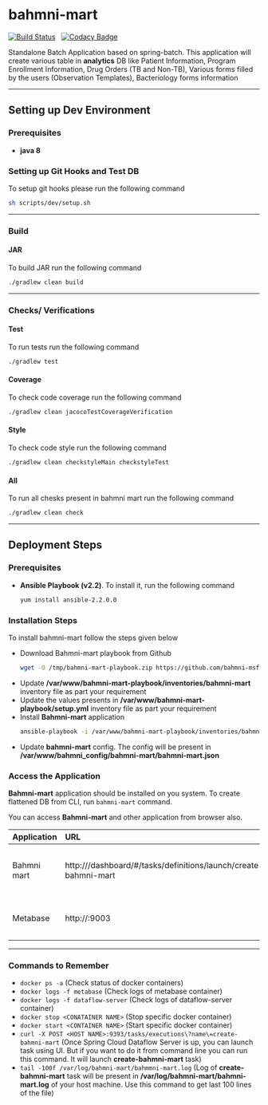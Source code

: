 # bahmni-mart

[![Build Status](https://travis-ci.org/bahmni-msf/bahmni-mart.svg?branch=master)](https://travis-ci.org/bahmni-msf/bahmni-mart) &nbsp;&nbsp;[![Codacy Badge](https://api.codacy.com/project/badge/Grade/67a328ac886445bf88e808becc35dece)](https://www.codacy.com/app/sumanmaity112/bahmni-mart?utm_source=github.com&amp;utm_medium=referral&amp;utm_content=bahmni-msf/bahmni-mart&amp;utm_campaign=Badge_Grade)

Standalone Batch Application based on spring-batch. This application will create various table in **analytics** DB like Patient Information, Program Enrollment Information, Drug Orders (TB and Non-TB), Various forms filled by the users (Observation Templates), Bacteriology forms information

---
## Setting up Dev Environment

### Prerequisites
* **java 8**

### Setting up Git Hooks and Test DB
To setup git hooks please run the following command
```bash
sh scripts/dev/setup.sh
```

---
### Build 
#### JAR
To build JAR run the following command
```bash
./gradlew clean build
```

---
### Checks/ Verifications
#### Test
To run tests run the following command
```bash
./gradlew test
```

#### Coverage
To check code coverage run the following command
```bash
./gradlew clean jacocoTestCoverageVerification
```
 
#### Style
To check code style run the following command
```bash
./gradlew clean checkstyleMain checkstyleTest
```

#### All
To run all chesks present in bahmni mart run the following command
```bash
./gradlew clean check
```

---
## Deployment Steps
### Prerequisites
* **Ansible Playbook (v2.2)**. To install it, run the following command 
    ```bash
    yum install ansible-2.2.0.0
    ```
### Installation Steps

To install bahmni-mart follow the steps given below
* Download Bahmni-mart playbook from Github
    ```bash
    wget -O /tmp/bahmni-mart-playbook.zip https://github.com/bahmni-msf/bahmni-mart-playbook/archive/master.zip && unzip -o /tmp/bahmni-mart-playbook.zip -d /tmp && sudo rm -rf /var/www/bahmni-mart-playbook && sudo mv /tmp/bahmni-mart-playbook-master /var/www/bahmni-mart-playbook && rm -rf /tmp/bahmni-mart-playbook.zip
    ```
* Update **/var/www/bahmni-mart-playbook/inventories/bahmni-mart** inventory file as part your requirement
* Update the values presents in **/var/www/bahmni-mart-playbook/setup.yml** inventory file as part your requirement
* Install **Bahmni-mart** application
    ```bash
    ansible-playbook -i /var/www/bahmni-mart-playbook/inventories/bahmni-mart /var/www/bahmni-mart-playbook/all.yml --extra-vars '@/var/www/bahmni-mart-playbook/setup.yml'
    ```
* Update **bahmni-mart** config. The config will be present in **/var/www/bahmni_config/bahmni-mart/bahmni-mart.json** 

### Access the Application
**Bahmni-mart** application should be installed on you system. To create flattened DB from CLI, run ```bahmni-mart``` command.

You can access **Bahmni-mart** and other application from browser also.

|Application | URL | Comment | 
|:-----------|:------|:---------|
|Bahmni mart  |http://<HOST NAME>/dashboard/#/tasks/definitions/launch/create-bahmni-mart| Only if bahmni-mart-scdf is installed|
|Metabase|http://<HOST NAME>:9003|Only if metabase is installed|

---
### Commands to Remember
* ```docker ps -a``` (Check status of docker containers)
* ```docker logs -f metabase``` (Check logs of metabase container)
* ```docker logs -f dataflow-server``` (Check logs of dataflow-server container)
* ```docker stop <CONATAINER NAME>``` (Stop specific docker container)
* ```docker start <CONTAINER NAME>``` (Start specific docker container)
* ```curl -X POST <HOST NAME>:9393/tasks/executions\?name\=create-bahmni-mart``` (Once Spring Cloud Dataflow Server is up, you can launch task using UI. But if you want to do it from command line you can run this command. It will launch **create-bahmni-mart** task)
* ```tail -100f /var/log/bahmni-mart/bahmmni-mart.log``` (Log of **create-bahmni-mart** task will be present in **/var/log/bahmni-mart/bahmni-mart.log** of your host machine. Use this command to get last 100 lines of the file)